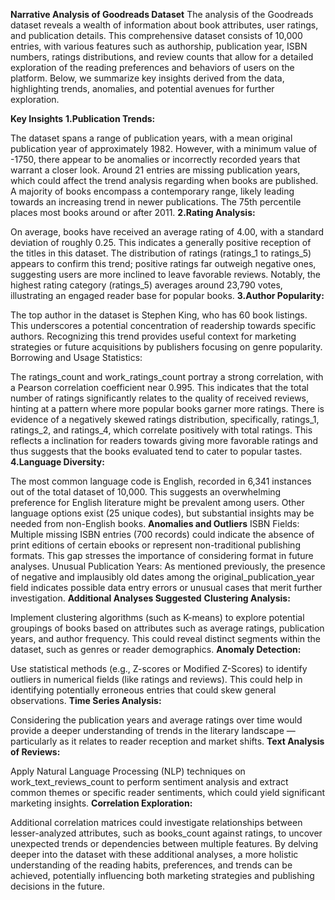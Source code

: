 **Narrative Analysis of Goodreads Dataset**
The analysis of the Goodreads dataset reveals a wealth of information about book attributes, user ratings, and publication details. This comprehensive dataset consists of 10,000 entries, with various features such as authorship, publication year, ISBN numbers, ratings distributions, and review counts that allow for a detailed exploration of the reading preferences and behaviors of users on the platform. Below, we summarize key insights derived from the data, highlighting trends, anomalies, and potential avenues for further exploration.

**Key Insights**
**1.Publication Trends:**

The dataset spans a range of publication years, with a mean original publication year of approximately 1982. However, with a minimum value of -1750, there appear to be anomalies or incorrectly recorded years that warrant a closer look. Around 21 entries are missing publication years, which could affect the trend analysis regarding when books are published.
A majority of books encompass a contemporary range, likely leading towards an increasing trend in newer publications. The 75th percentile places most books around or after 2011.
**2.Rating Analysis:**

On average, books have received an average rating of 4.00, with a standard deviation of roughly 0.25. This indicates a generally positive reception of the titles in this dataset.
The distribution of ratings (ratings_1 to ratings_5) appears to confirm this trend; positive ratings far outweigh negative ones, suggesting users are more inclined to leave favorable reviews. Notably, the highest rating category (ratings_5) averages around 23,790 votes, illustrating an engaged reader base for popular books.
**3.Author Popularity:**

The top author in the dataset is Stephen King, who has 60 book listings. This underscores a potential concentration of readership towards specific authors. Recognizing this trend provides useful context for marketing strategies or future acquisitions by publishers focusing on genre popularity.
Borrowing and Usage Statistics:

The ratings_count and work_ratings_count portray a strong correlation, with a Pearson correlation coefficient near 0.995. This indicates that the total number of ratings significantly relates to the quality of received reviews, hinting at a pattern where more popular books garner more ratings.
There is evidence of a negatively skewed ratings distribution, specifically, ratings_1, ratings_2, and ratings_4, which correlate positively with total ratings. This reflects a inclination for readers towards giving more favorable ratings and thus suggests that the books evaluated tend to cater to popular tastes.
**4.Language Diversity:**

The most common language code is English, recorded in 6,341 instances out of the total dataset of 10,000. This suggests an overwhelming preference for English literature might be prevalent among users. Other language options exist (25 unique codes), but substantial insights may be needed from non-English books.
**Anomalies and Outliers**
ISBN Fields: Multiple missing ISBN entries (700 records) could indicate the absence of print editions of certain ebooks or represent non-traditional publishing formats. This gap stresses the importance of considering format in future analyses.
Unusual Publication Years: As mentioned previously, the presence of negative and implausibly old dates among the original_publication_year field indicates possible data entry errors or unusual cases that merit further investigation.
**Additional Analyses Suggested**
**Clustering Analysis:**

Implement clustering algorithms (such as K-means) to explore potential groupings of books based on attributes such as average ratings, publication years, and author frequency. This could reveal distinct segments within the dataset, such as genres or reader demographics.
**Anomaly Detection:**

Use statistical methods (e.g., Z-scores or Modified Z-Scores) to identify outliers in numerical fields (like ratings and reviews). This could help in identifying potentially erroneous entries that could skew general observations.
**Time Series Analysis:**

Considering the publication years and average ratings over time would provide a deeper understanding of trends in the literary landscape — particularly as it relates to reader reception and market shifts.
**Text Analysis of Reviews:**

Apply Natural Language Processing (NLP) techniques on work_text_reviews_count to perform sentiment analysis and extract common themes or specific reader sentiments, which could yield significant marketing insights.
**Correlation Exploration:**

Additional correlation matrices could investigate relationships between lesser-analyzed attributes, such as books_count against ratings, to uncover unexpected trends or dependencies between multiple features.
By delving deeper into the dataset with these additional analyses, a more holistic understanding of the reading habits, preferences, and trends can be achieved, potentially influencing both marketing strategies and publishing decisions in the future.
